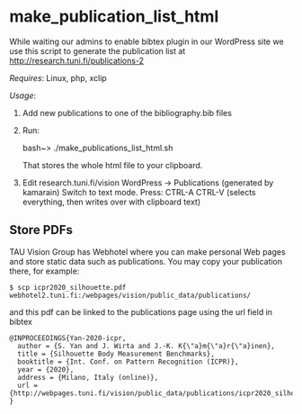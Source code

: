 # make_publication_list_html

While waiting our admins to enable bibtex plugin in our WordPress site we use this script to generate the publication list at http://research.tuni.fi/publications-2

*Requires*: Linux, php, xclip

*Usage*:

1. Add new publications to one of the bibliography.bib files

2. Run:

	bash~> ./make_publications_list_html.sh

	That stores the whole html file to your clipboard.

3. Edit research.tuni.fi/vision WordPress -> Publications (generated by kamarain)
Switch to text mode. Press: CTRL-A CTRL-V (selects everything, then writes over with clipboard text)

## Store PDFs

TAU Vision Group has Webhotel where you can make personal Web pages and store static data such as publications.
You may copy your publication there, for example:

```
$ scp icpr2020_silhouette.pdf webhotel2.tuni.fi:/webpages/vision/public_data/publications/
```

and this pdf can be linked to the publications page using the url field in bibtex

    @INPROCEEDINGS{Yan-2020-icpr,
      author = {S. Yan and J. Wirta and J.-K. K{\"a}m{\"a}r{\"a}inen},
      title = {Silhouette Body Measurement Benchmarks},
      booktitle = {Int. Conf. on Pattern Recognition (ICPR)},
      year = {2020},
      address = {Milano, Italy (online)},
      url = {http://webpages.tuni.fi/vision/public_data/publications/icpr2020_silhouette.pdf}
    }
